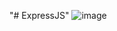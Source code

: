 "# ExpressJS" 
![image](https://github.com/user-attachments/assets/39c1084a-b49c-4292-840f-ed82061336b2)
